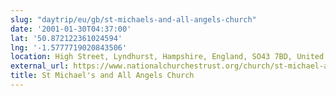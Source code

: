 ```yaml
---
slug: "daytrip/eu/gb/st-michaels-and-all-angels-church"
date: '2001-01-30T04:37:00'
lat: '50.872122361024594'
lng: '-1.5777719020843506'
location: High Street, Lyndhurst, Hampshire, England, SO43 7BD, United Kingdom
external_url: https://www.nationalchurchestrust.org/church/st-michael-all-angels-lyndhurst
title: St Michael's and All Angels Church
---
```



